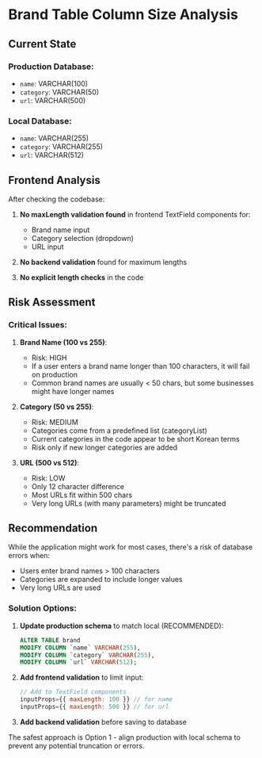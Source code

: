# Brand Table Column Size Analysis

## Current State

### Production Database:
- `name`: VARCHAR(100)
- `category`: VARCHAR(50)  
- `url`: VARCHAR(500)

### Local Database:
- `name`: VARCHAR(255)
- `category`: VARCHAR(255)
- `url`: VARCHAR(512)

## Frontend Analysis

After checking the codebase:

1. **No maxLength validation found** in frontend TextField components for:
   - Brand name input
   - Category selection (dropdown)
   - URL input

2. **No backend validation** found for maximum lengths

3. **No explicit length checks** in the code

## Risk Assessment

### Critical Issues:

1. **Brand Name (100 vs 255)**:
   - Risk: HIGH
   - If a user enters a brand name longer than 100 characters, it will fail on production
   - Common brand names are usually < 50 chars, but some businesses might have longer names

2. **Category (50 vs 255)**:
   - Risk: MEDIUM
   - Categories come from a predefined list (categoryList)
   - Current categories in the code appear to be short Korean terms
   - Risk only if new longer categories are added

3. **URL (500 vs 512)**:
   - Risk: LOW
   - Only 12 character difference
   - Most URLs fit within 500 chars
   - Very long URLs (with many parameters) might be truncated

## Recommendation

While the application might work for most cases, there's a risk of database errors when:
- Users enter brand names > 100 characters
- Categories are expanded to include longer values
- Very long URLs are used

### Solution Options:

1. **Update production schema** to match local (RECOMMENDED):
   ```sql
   ALTER TABLE brand 
   MODIFY COLUMN `name` VARCHAR(255),
   MODIFY COLUMN `category` VARCHAR(255),
   MODIFY COLUMN `url` VARCHAR(512);
   ```

2. **Add frontend validation** to limit input:
   ```javascript
   // Add to TextField components
   inputProps={{ maxLength: 100 }} // for name
   inputProps={{ maxLength: 500 }} // for url
   ```

3. **Add backend validation** before saving to database

The safest approach is Option 1 - align production with local schema to prevent any potential truncation or errors.